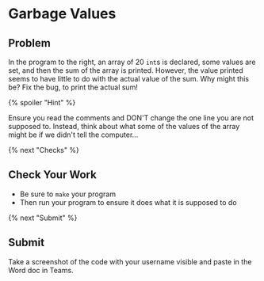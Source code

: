 # Garbage Values

## Problem

In the program to the right, an array of 20 `int`s is declared, some values are set, and then the sum of the array is printed. However, the value printed seems to have little to do with the actual value of the sum. Why might this be? Fix the bug, to print the actual sum!

{% spoiler "Hint" %}

Ensure you read the comments and DON'T change the one line you are not supposed to. Instead, think about what some of the values of the array might be if we didn't tell the computer...

{% next "Checks" %}

## Check Your Work

- Be sure to `make` your program
- Then run your program to ensure it does what it is supposed to do

{% next "Submit" %}

## Submit

Take a screenshot of the code with your username visible and paste in the Word doc in Teams.